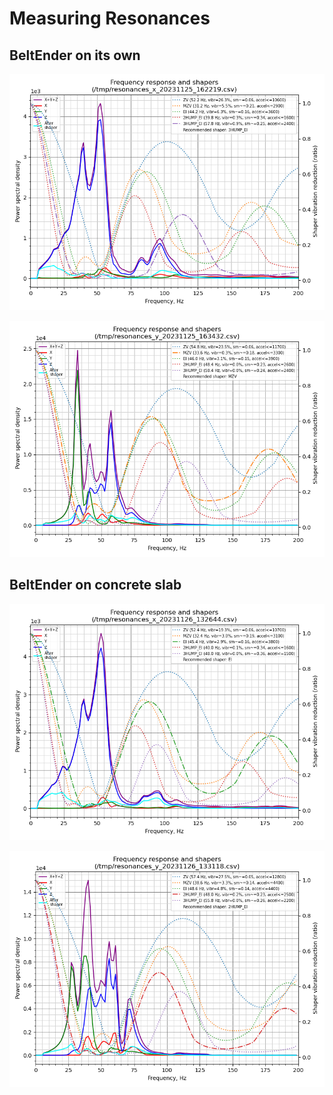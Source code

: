 # Measuring Resonances

## BeltEnder on its own

![](https://github.com/madsi1m/BeltEnder/blob/main/shaper/shaper_calibrate_x.png?raw=true)

![](https://github.com/madsi1m/BeltEnder/blob/main/shaper/shaper_calibrate_y.png?raw=true)

## BeltEnder on concrete slab

![](https://github.com/madsi1m/BeltEnder/blob/main/shaper/shaper_calibrate_concrete_slab_x.png?raw=true)

![](https://github.com/madsi1m/BeltEnder/blob/main/shaper/shaper_calibrate_concrete_slab_y.png?raw=true)
